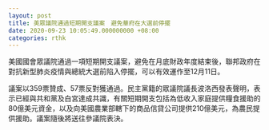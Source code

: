 ```yaml
---
layout: post
title: 美眾議院通過短期開支議案　避免華府在大選前停擺
date: 2020-09-23 10:05:49.000000000 +08:00
categories: rthk
---
```


美國國會眾議院通過一項短期開支議案，避免在月底財政年度結束後，聯邦政府在對抗新型肺炎疫情與總統大選前陷入停擺，可以有效運作至12月11日。

議案以359票贊成、57票反對獲通過。民主黨籍的眾議院議長波洛西發表聲明，表示已經與共和黨及白宮達成共識，有關短期開支包括為低收入家庭提供糧食援助的80億美元資金，以及向美國農業部轄下的商品信貸公司提供210億美元，為農民提供援助。議案隨後將送往參議院表決。

